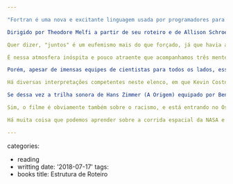 ```yaml
---

"Fortran é uma nova e excitante linguagem usada por programadores para se comunicar com computadores..." -- começa lendo Dorothy Vaughan, líder das programadoras de cor da NASA. É difícil imaginar como uma espécie tão irracional a ponto de subestimar a mente humana baseada na cor e sexo do corpo que a carrega teria conseguido chegar até ao espaço. Assistindo a Estrelas Além do Tempo torna-se difícil imaginar como colocariam um homem branco orbitando o planeta se não fosse pela genial mente humana de Katherine G. Johnson, uma mulher, negra, e gênio.

Dirigido por Theodore Melfi a partir de seu roteiro e de Allison Schroeder, baseados no romance de Margot Lee Shetterly, Hidden Figures (o nome original) como filme de ação é quase uma continuação temática de Perdido em Marte. Só que agora em vez de acompanharmos um astronauta e cientista interpretado por Matt Damon visitaremos um escalão abaixo: o dos engenheiros e matemáticos que tornaram a própria viagem espacial possível. E isso em uma época onde "computador" era o nome dado a alguém, uma pessoa, que computava, ou seja, fazia cálculos. Havia uma sala cheia dessas pessoas. Os primeiros grandes computadores da IBM, os mainframes, que hoje cabem no bolso de cada um (chamamos de celulares), mas antes ocupavam uma sala inteira, estavam apenas começando a chegar, e ainda havia muito trabalho a ser feito manualmente. Havia tanto trabalho que a NASA estava disposta a, em plena segregação norte-americana, trazer tanto os cérebros caucasianos quanto os cérebros afro-descendentes para trabalharem juntos.

Quer dizer, "juntos" é um eufemismo mais do que forçado, já que havia a tradicional separação de salas, de bebedouros e de banheiros. E, no caso das mentes avançadas dos matemáticos, separação entre os cafés. Além disso, frequentemente sendo impedidas de subir em suas carreiras, as negras que ali trabalhavam ainda precisavam se subordinar a uma hierarquia de brancas, em que a imagem de Kirsten Dust como a "bitch" do local não poderia soar mais adequado.

É nessa atmosfera inóspita e pouco atraente que acompanhamos três mentes brilhantes avançarem em seus campos de estudo e trabalho e ainda por cima se desvencilhando da ignorância e do preconceito. Apenas apoiando uma à outra é que Katherine (Taraji P. Henson), Dorothy (Octavia Spencer) e Mary (Janelle Monáe) podiam suportar trabalhar entre os brancos e tocar suas difíceis vidas. E mesmo se conseguimos sentir essa dificuldade, quase nada no filme é dramatizado, e tudo faz muito sentido histórico. Não há muitas situações que reforcem a mensagem do filme, mas há muitas cenas que o diretor Theodore Melfi consegue resumir em poucos quadros a loucura que estávamos vivendo. Para mim, bastam os inúmeros momentos onde vemos o diretor dos matemáticos Al Harrison (Kevin Costner) conversando com seu time, todos de uniforme branco, e um ponto verde escuro, Katherine, isolada da massa zumbificada.

Porém, apesar de imensas equipes de cientistas para todos os lados, esse é um filme que acima de tudo celebra a conquista individual de cada um, e mesmo que ele tente levar no embalo uma raça inteira, fica óbvio que o mérito é completamente dessas garotas e sua determinação de fazer o que é certo: seguir adiante.

Há diversas interpretações competentes neste elenco, em que Kevin Costner é a mais simpática justamente por parecer mais real (do elenco masculino). No entanto, Taraji P. Henson entrega em Katherine uma figura complexa apenas através da sua caracterização de uma nerd de verdade, e não os estereótipos da série The Big Bang Theory (Jim Parsons, o "Sheldon", está no filme, BTW). O inabalável foco e determinação da garota apenas encontram empecilhos nos preconceitos em sua volta, e é não apenas tocante, mas compreensível em um nível que vai além da mera linguagem corporal, constatar o medo de Katherine sempre que entra em uma nova sala onde normalmente não seria aceita exceto para limpar as mesas. Os olhares de estranheza dos presentes é menos assustador do que a falta de cérebros no recinto, já que o que vemos é apenas o reflexo irracional de uma cultura desprezível por definição, e quando somos lembrados da importância dos esforços da NASA para com a nação ocorre um misto de reverência pela capacidade humana, mas desgosto por entendermos a quem esses esforços estão servindo.

Se dessa vez a trilha sonora de Hans Zimmer (A Origem) equipado por Benjamin Wallfisch (12 Anos de Escravidão) e Pharrell Williams (O Espetacular Homem-Aranha 2) é mais sutil, perene e eficiente, quem se sai maravilhosamente bem é a fotografia de Mandy Walker, sóbria e ao mesmo tempo eterna e saudosista, se beneficiando dos tons esverdeados e azulados dos anos 60, que enfeitam salas feitas de paredes cinzentas como uma marca de uma era. E vemos tudo isso ao mesmo tempo como um retrato vivo da época. O próprio figurino de Renee Ehrlich Kalfus, evitando distrações, consegue auxiliar os grandes momentos visuais do projeto, que em apenas um quadro resumem toda a grandiosidade daqueles momentos, visto do ponto de vista de quem mais importou para o programa espacial: os cabeções dentro de escritórios, lutando para descobrir a matemática certa que irá executar o impossível.

Sim, o filme é obviamente também sobre o racismo, e está entrando no Oscar infelizmente com a marca das cotas raciais depois do escândalo do ano passado, quando diziam que a premiação estava "muito branca". Sem estarem cientes, essas pessoas cometem o mesmo erro em subvalorizar o sucesso de cada indivíduo através de seu próprio esforço, influenciando medidas que soam como compensatórias, e isso sim de fato é um escândalo. Se Katherine tivesse sido selecionada por um sistema de cotas para adentrar no recinto cheio de caucasianos de uniforme branco, possivelmente a história seria outra, e ela não seria vista como a heroína que é hoje. Aliás, qualquer herói, independente de cor, raça e gênero, poderia jamais brilhar, se "dependesse" do aval da grande massa de ignorantes dando-lhe o privilégio de viver conforme regras coletivistas.

Há muita coisa que podemos aprender sobre a corrida espacial da NASA e sobre essas três garotas. E definitivamente nenhuma delas tem a ver com o poder do coletivo. É justamente o contrário que move a humanidade. Afinal de contas, é o coletivo que obriga um gênio a correr em seu serviço quilômetros todos os dias apenas para usar o banheiro. Se pessoas como Einstein e Euler tivessem nascido mulher e negra, provavelmente estaríamos um pouquinho ainda mais atrasados no programa espacial.

---
```

categories:
- reading
- writting
date: '2018-07-17'
tags:
- books
title: Estrutura de Roteiro
